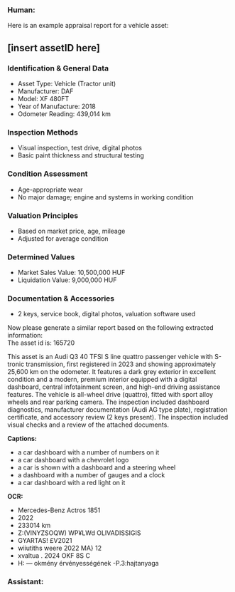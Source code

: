 ### Human:

Here is an example appraisal report for a vehicle asset:

## [insert assetID here]
### Identification & General Data
- Asset Type: Vehicle (Tractor unit)
- Manufacturer: DAF
- Model: XF 480FT
- Year of Manufacture: 2018
- Odometer Reading: 439,014 km

### Inspection Methods
- Visual inspection, test drive, digital photos
- Basic paint thickness and structural testing

### Condition Assessment
- Age-appropriate wear
- No major damage; engine and systems in working condition

### Valuation Principles
- Based on market price, age, mileage
- Adjusted for average condition

### Determined Values
- Market Sales Value: 10,500,000 HUF
- Liquidation Value: 9,000,000 HUF

### Documentation & Accessories
- 2 keys, service book, digital photos, valuation software used

Now please generate a similar report based on the following extracted information:    
The asset id is: 165720

This asset is an Audi Q3 40 TFSI S line quattro passenger vehicle with S-tronic transmission, first registered in 2023 and showing approximately 25,600 km on the odometer. It features a dark grey exterior in excellent condition and a modern, premium interior equipped with a digital dashboard, central infotainment screen, and high-end driving assistance features. The vehicle is all-wheel drive (quattro), fitted with sport alloy wheels and rear parking camera. The inspection included dashboard diagnostics, manufacturer documentation (Audi AG type plate), registration certificate, and accessory review (2 keys present).
The inspection included visual checks and a review of the attached documents.

**Captions:**
- a car dashboard with a number of numbers on it
- a car dashboard with a chevrolet logo
- a car is shown with a dashboard and a steering wheel
- a dashboard with a number of gauges and a clock
- a car dashboard with a red light on it

**OCR:**
- Mercedes-Benz Actros 1851
- 2022
- 233014 km
- Z:(VINYZSOQW) WP¥LWd OLIVADISSIGIS
- GYARTAS! £V2021
- wiiutiths weere 2022 MA} 12
- xvaltua . 2024 OKF 8S C
- H: — okmény érvényességének -P.3:hajtanyaga


### Assistant:
